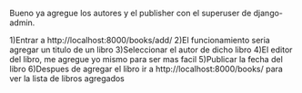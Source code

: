 Bueno ya agregue los autores y el publisher con el superuser de django-admin.

1)Entrar a http://localhost:8000/books/add/
2)El funcionamiento seria agregar un titulo de un libro
3)Seleccionar el autor de dicho libro
4)El editor del libro, me agregue yo mismo para ser mas facil
5)Publicar la fecha del libro
6)Despues de agregar el libro ir a http://localhost:8000/books/ para ver la lista de libros agregados

